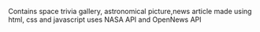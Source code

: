 Contains space trivia
gallery, astronomical picture,news article
made using html, css and javascript
uses NASA API and OpenNews API
